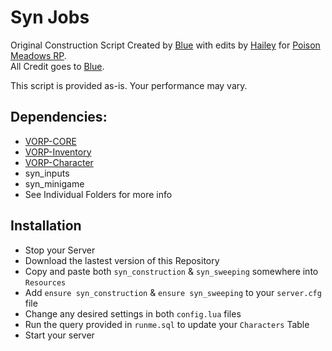 # Syn Jobs
Original Construction Script Created by [Blue](https://github.com/kamelzarandah) with edits by [Hailey](https://github.com/Hailey-Ross) for [Poison Meadows RP](https://discord.gg/JcPXMkqrh6).  
All Credit goes to [Blue](https://github.com/kamelzarandah).  

This script is provided as-is. Your performance may vary.

## Dependencies:
- [VORP-CORE](https://github.com/VORPCORE/VORP-Core)
- [VORP-Inventory](https://github.com/VORPCORE/VORP-Inventory)
- [VORP-Character](https://github.com/VORPCORE/VORP-Character)
- syn_inputs
- syn_minigame
- See Individual Folders for more info

## Installation
- Stop your Server
- Download the lastest version of this Repository
- Copy and paste both `syn_construction` & `syn_sweeping` somewhere into `Resources`
- Add `ensure syn_construction` & `ensure syn_sweeping` to your `server.cfg` file
- Change any desired settings in both `config.lua` files
- Run the query provided in `runme.sql` to update your `Characters` Table
- Start your server
